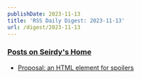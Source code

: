```yaml
---
publishDate: 2023-11-13
title: 'RSS Daily Digest: 2023-11-13'
url: /digest/2023-11-13
---
```


### [Posts on Seirdy's Home](https://seirdy.one/posts/atom.xml)

  * [Proposal: an HTML element for spoilers](https://seirdy.one/posts/2023/11/12/spoiler-element/)
  
